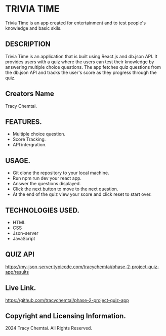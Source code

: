 # TRIVIA TIME
Trivia Time is an app created for entertainment and to test people's knowledge and basic skils.

## DESCRIPTION
Trivia Time is an application that is built using React.js and db.json API. It provides users with a quiz where the users can test their knowledge by answering multiple choice questions. The app fetches quiz questions from the db.json API and tracks the user's score as they progress through the quiz.

## Creators Name
Tracy Chemtai.

## FEATURES.
* Multiple choice question.
* Score Tracking.
* API intergration.

## USAGE.
* Git clone the repository to your local machine.
* Run npm run dev your react app.
* Answer the questions displayed.
* Click the next button to move to the next question.
* At the end of the quiz view your score and click reset to start over.

## TECHNOLOGIES USED.
* HTML
* CSS
* Json-server 
* JavaScript

## QUIZ API
https://my-json-server.typicode.com/tracychemtai/phase-2-project-quiz-app/results

## Live Link.
https://github.com/tracychemtai/phase-2-project-quiz-app

## Copyright and Licensing Information.
2024 Tracy Chemtai. All Rights Reserved.